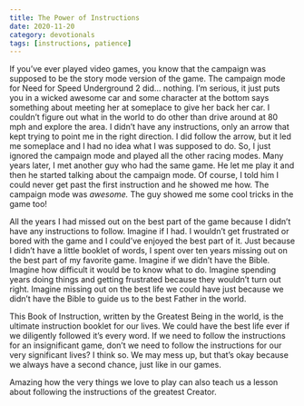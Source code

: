 ```yaml
---
title: The Power of Instructions
date: 2020-11-20
category: devotionals
tags: [instructions, patience]
---
```


If you’ve ever played video games, you know that the campaign was supposed to be the story mode version of the game. The campaign mode for Need for Speed Underground 2 did… nothing. I’m serious, it just puts you in a wicked awesome car and some character at the bottom says something about meeting her at someplace to give her back her car. I couldn’t figure out what in the world to do other than drive around at 80 mph and explore the area.<!--excerpt--> I didn’t have any instructions, only an arrow that kept trying to point me in the right direction. I did follow the arrow, but it led me someplace and I had no idea what I was supposed to do. So, I just ignored the campaign mode and played all the other racing modes. Many years later, I met another guy who had the same game. He let me play it and then he started talking about the campaign mode. Of course, I told him I could never get past the first instruction and he showed me how. The campaign mode was _awesome._ The guy showed me some cool tricks in the game too!

All the years I had missed out on the best part of the game because I didn’t have any instructions to follow. Imagine if I had. I wouldn’t get frustrated or bored with the game and I could’ve enjoyed the best part of it. Just because I didn’t have a little booklet of words, I spent over ten years missing out on the best part of my favorite game. Imagine if we didn’t have the Bible. Imagine how difficult it would be to know what to do. Imagine spending years doing things and getting frustrated because they wouldn’t turn out right. Imagine missing out on the best life we could have just because we didn’t have the Bible to guide us to the best Father in the world.

This Book of Instruction, written by the Greatest Being in the world, is the ultimate instruction booklet for our lives. We could have the best life ever if we diligently followed it’s every word. If we need to follow the instructions for an insignificant game, don’t we need to follow the instructions for our very significant lives? I think so. We may mess up, but that’s okay because we always have a second chance, just like in our games.

Amazing how the very things we love to play can also teach us a lesson about following the instructions of the greatest Creator.
